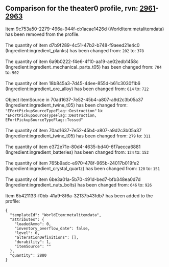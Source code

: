 ## Comparison for the theater0 profile, rvn: [2961](https://github.com/PRO100KatYT/FortniteProfileRevisions/tree/main/profiles/theater0/2961%20theater0.json)-[2963](https://github.com/PRO100KatYT/FortniteProfileRevisions/tree/main/profiles/theater0/2963%20theater0.json)

Item 9c753a50-2279-496a-944f-cb1acae1426d (WorldItem:metalitemdata) has been removed from the profile.
<br><br>
The quantity of item d7b9f289-4c51-47b2-b748-f9aeed21e4c0 (Ingredient:ingredient_planks) has been changed from: `202` to: `378`
<br><br>
The quantity of item 6a9b0222-f4e6-4f10-aa19-ae02edb1458c (Ingredient:ingredient_mechanical_parts_t05) has been changed from: `704` to: `902`
<br><br>
The quantity of item 18b845a3-7d45-44ee-855d-b61c3030f1b6 (Ingredient:ingredient_ore_alloy) has been changed from: `614` to: `722`
<br><br>
Object itemSource in 70ad1637-7e52-45b4-a807-a9d2c3b05a37 (Ingredient:ingredient_twine_t05) has been changed from: `"EFortPickupSourceTypeFlag::Destruction"` to: `"EFortPickupSourceTypeFlag::Destruction, EFortPickupSourceTypeFlag::Tossed"`
<br><br>
The quantity of item 70ad1637-7e52-45b4-a807-a9d2c3b05a37 (Ingredient:ingredient_twine_t05) has been changed from: `279` to: `311`
<br><br>
The quantity of item e372e71e-80d4-4635-bd40-6f7aecca6881 (Ingredient:ingredient_batteries) has been changed from: `124` to: `152`
<br><br>
The quantity of item 765b9adc-e970-478f-965b-24017b019fe2 (Ingredient:ingredient_crystal_quartz) has been changed from: `120` to: `151`
<br><br>
The quantity of item 6be3a01a-5b70-491d-bed7-bfb348ea0d7d (Ingredient:ingredient_nuts_bolts) has been changed from: `646` to: `926`
<br><br>
Item 6b421133-f0bb-41a9-8f6a-32137b43fdb7 has been added to the profile:

```
{
  "templateId": "WorldItem:metalitemdata",
  "attributes": {
    "loadedAmmo": 0,
    "inventory_overflow_date": false,
    "level": 0,
    "alterationDefinitions": [],
    "durability": 1,
    "itemSource": ""
  },
  "quantity": 2880
}
```

<br><br>
